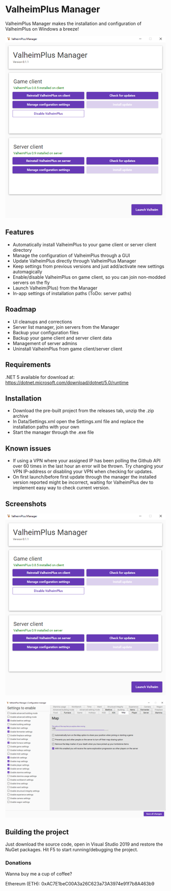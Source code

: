# ValheimPlus Manager
ValheimPlus Manager makes the installation and configuration of ValheimPlus on Windows a breeze!

![Image of UI of ValheimPlus Manager](ValheimPlusManagerWPF/Gfx/ValheimPlusManager.png)

## Features
- Automatically install ValheimPlus to your game client or server client directory
- Manage the configuration of ValheimPlus through a GUI
- Update ValheimPlus directly through ValheimPlus Manager
- Keep settings from previous versions and just add/activate new settings automagically
- Enable/disable ValheimPlus on game client, so you can join non-modded servers on the fly
- Launch Valheim(Plus) from the Manager
- In-app settings of installation paths (ToDo: server paths)
## Roadmap
- UI cleanups and corrections
- Server list manager, join servers from the Manager
- Backup your configuration files
- Backup your game client and server client data
- Management of server admins
- Uninstall ValheimPlus from game client/server client
## Requirements
.NET 5 available for download at: https://dotnet.microsoft.com/download/dotnet/5.0/runtime
## Installation
- Download the pre-built project from the releases tab, unzip the .zip archive
- In Data/Settings.xml open the Settings.xml file and replace the installation paths with your own
- Start the manager through the .exe file
## Known issues
- If using a VPN where your assigned IP has been polling the Github API over 60 times in the last hour an error will be thrown. Try changing your VPN IP-address or disabling your VPN when checking for updates.
- On first launch/before first update through the manager the installed version reported might be incorrect, waiting for ValheimPlus dev to implement easy way to check current version.
## Screenshots

![Image of UI of ValheimPlus Manager](ValheimPlusManagerWPF/Gfx/ValheimPlusManager.png)

![Image of UI of ValheimPlus Manager](ValheimPlusManagerWPF/Gfx/ValheimPlusManager-ConfigurationManager.png)

## Building the project
Just download the source code, open in Visual Studio 2019 and restore the NuGet packages. Hit F5 to start running/debugging the project.
### Donations
Wanna buy me a cup of coffee?

Ethereum (ETH): 0xAC7E1beC00A3a26C623a73A3974e91f7b8A463b9